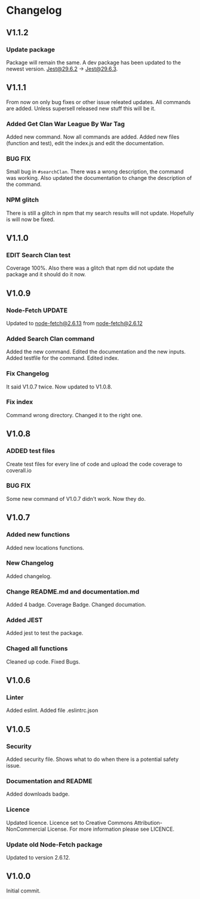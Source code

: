 # Changelog

## V1.1.2

### Update package

Package will remain the same. A dev package has been updated to the newest version. Jest@29.6.2 -> Jest@29.6.3.

## V1.1.1

From now on only bug fixes or other issue releated updates. All commands are added. Unless supersell released new stuff this will be it.

### Added Get Clan War League By War Tag

Added new command. Now all commands are added. Added new files (function and test), edit the index.js and edit the documentation.

### BUG FIX

Small bug in ``#searchClan``. There was a wrong description, the command was working.
Also updated the documentation to change the description of the command.

### NPM glitch

There is still a glitch in npm that my search results will not update.
Hopefully is will now be fixed.

## V1.1.0

### EDIT Search Clan test

Coverage 100%. Also there was a glitch that npm did not update the package and it should do it now.

## V1.0.9

### Node-Fetch UPDATE

Updated to node-fetch@2.6.13 from node-fetch@2.6.12

### Added Search Clan command

Added the new command. Edited the documentation and the new inputs. Added testfile for the command. Edited index.

### Fix Changelog

It said V1.0.7 twice. Now updated to V1.0.8.

### Fix index

Command wrong directory. Changed it to the right one.

## V1.0.8

### ADDED test files

Create test files for every line of code and upload the code coverage to coverall.io

### BUG FIX

Some new command of V1.0.7 didn't work. Now they do.

## V1.0.7

### Added new functions

Added new locations functions.

### New Changelog

Added changelog.

### Change README.md and documentation.md

Added 4 badge. Coverage Badge.
Changed documation.

### Added JEST

Added jest to test the package.

### Chaged all functions

Cleaned up code. Fixed Bugs.

## V1.0.6

### Linter

Added eslint.
Added file .eslintrc.json

## V1.0.5

### Security

Added security file. Shows what to do when there is a potential safety issue.

### Documentation and README

Added downloads badge.

### Licence

Updated licence. Licence set to Creative Commons Attribution-NonCommercial License.
For more information please see LICENCE.

### Update old Node-Fetch package

Updated to version 2.6.12.

## V1.0.0

Initial commit.
